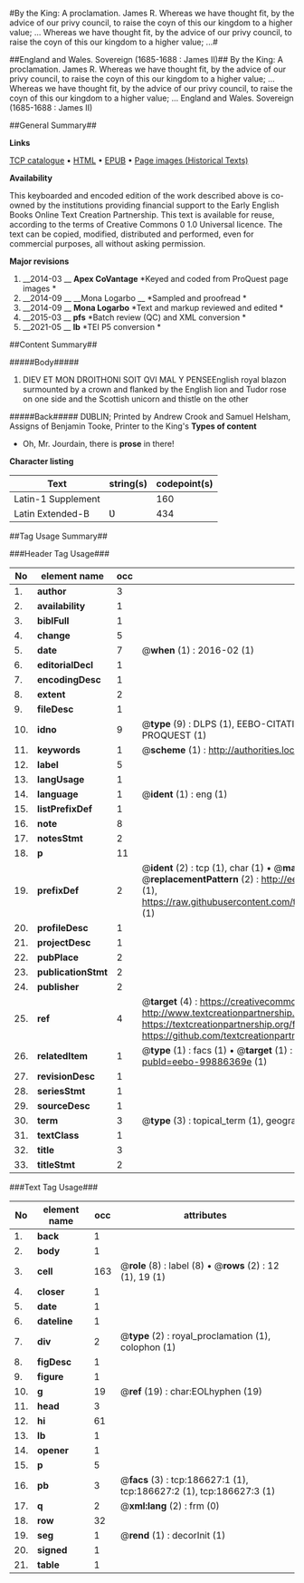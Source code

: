 #By the King: A proclamation. James R. Whereas we have thought fit, by the advice of our privy council, to raise the coyn of this our kingdom to a higher value; ... Whereas we have thought fit, by the advice of our privy council, to raise the coyn of this our kingdom to a higher value; ...#

##England and Wales. Sovereign (1685-1688 : James II)##
By the King: A proclamation. James R. Whereas we have thought fit, by the advice of our privy council, to raise the coyn of this our kingdom to a higher value; ... Whereas we have thought fit, by the advice of our privy council, to raise the coyn of this our kingdom to a higher value; ...
England and Wales. Sovereign (1685-1688 : James II)

##General Summary##

**Links**

[TCP catalogue](http://www.ota.ox.ac.uk/tcp/)  • 
[HTML](http://tei.it.ox.ac.uk/tcp/Texts-HTML/free/B25/B25041.html)  • 
[EPUB](http://tei.it.ox.ac.uk/tcp/Texts-EPUB/free/B25/B25041.epub) • 
[Page images (Historical Texts)](https://historicaltexts.jisc.ac.uk/eebo-99886369e)

**Availability**

This keyboarded and encoded edition of the work described above is co-owned by the
    institutions providing financial support to the Early English Books Online Text Creation
    Partnership. This text is available for reuse, according to the terms of  Creative Commons 0 1.0 Universal
    licence. The text can be copied, modified, distributed and performed, even for commercial
    purposes, all without asking permission.

**Major revisions**

1. __2014-03 __ __Apex CoVantage__ *Keyed and coded from ProQuest page images *
1. __2014-09 __ __Mona Logarbo __ *Sampled and proofread *
1. __2014-09 __ __Mona Logarbo__ *Text and markup reviewed and edited *
1. __2015-03 __ __pfs__ *Batch review (QC) and XML conversion *
1. __2021-05 __ __lb__ *TEI P5 conversion *

##Content Summary##

#####Body#####

1. DIEV ET MON DROITHONI SOIT QVI MAL Y PENSEEnglish royal blazon surmounted by a crown and flanked by the English lion and Tudor rose on one side and the Scottish unicorn and thistle on the other

#####Back#####
DƲBLIN; Printed by Andrew Crook and Samuel Helsham, Assigns of Benjamin Tooke, Printer to the King's
**Types of content**

  * Oh, Mr. Jourdain, there is **prose** in there!

**Character listing**


|Text|string(s)|codepoint(s)|
|---|---|---|
|Latin-1 Supplement| |160|
|Latin Extended-B|Ʋ|434|

##Tag Usage Summary##

###Header Tag Usage###

|No|element name|occ|attributes|
|---|---|---|---|
|1.|__author__|3||
|2.|__availability__|1||
|3.|__biblFull__|1||
|4.|__change__|5||
|5.|__date__|7| @__when__ (1) : 2016-02 (1)|
|6.|__editorialDecl__|1||
|7.|__encodingDesc__|1||
|8.|__extent__|2||
|9.|__fileDesc__|1||
|10.|__idno__|9| @__type__ (9) : DLPS (1), EEBO-CITATION (1), VID (1), EEBO-PROQUEST (1), STC (4), PROQUEST (1)|
|11.|__keywords__|1| @__scheme__ (1) : http://authorities.loc.gov/ (1)|
|12.|__label__|5||
|13.|__langUsage__|1||
|14.|__language__|1| @__ident__ (1) : eng (1)|
|15.|__listPrefixDef__|1||
|16.|__note__|8||
|17.|__notesStmt__|2||
|18.|__p__|11||
|19.|__prefixDef__|2| @__ident__ (2) : tcp (1), char (1)  •  @__matchPattern__ (2) : ([0-9\-]+):([0-9IVX]+) (1), (.+) (1)  •  @__replacementPattern__ (2) : http://eebo.chadwyck.com/downloadtiff?vid=$1&page=$2 (1), https://raw.githubusercontent.com/textcreationpartnership/Texts/master/tcpchars.xml#$1 (1)|
|20.|__profileDesc__|1||
|21.|__projectDesc__|1||
|22.|__pubPlace__|2||
|23.|__publicationStmt__|2||
|24.|__publisher__|2||
|25.|__ref__|4| @__target__ (4) : https://creativecommons.org/publicdomain/zero/1.0/ (1), http://www.textcreationpartnership.org/docs/. (1), https://textcreationpartnership.org/faq/#faq05 (1), https://github.com/textcreationpartnership (1)|
|26.|__relatedItem__|1| @__type__ (1) : facs (1)  •  @__target__ (1) : https://data.historicaltexts.jisc.ac.uk/view?pubId=eebo-99886369e (1)|
|27.|__revisionDesc__|1||
|28.|__seriesStmt__|1||
|29.|__sourceDesc__|1||
|30.|__term__|3| @__type__ (3) : topical_term (1), geographic_name (2)|
|31.|__textClass__|1||
|32.|__title__|3||
|33.|__titleStmt__|2||


###Text Tag Usage###

|No|element name|occ|attributes|
|---|---|---|---|
|1.|__back__|1||
|2.|__body__|1||
|3.|__cell__|163| @__role__ (8) : label (8)  •  @__rows__ (2) : 12 (1), 19 (1)|
|4.|__closer__|1||
|5.|__date__|1||
|6.|__dateline__|1||
|7.|__div__|2| @__type__ (2) : royal_proclamation (1), colophon (1)|
|8.|__figDesc__|1||
|9.|__figure__|1||
|10.|__g__|19| @__ref__ (19) : char:EOLhyphen (19)|
|11.|__head__|3||
|12.|__hi__|61||
|13.|__lb__|1||
|14.|__opener__|1||
|15.|__p__|5||
|16.|__pb__|3| @__facs__ (3) : tcp:186627:1 (1), tcp:186627:2 (1), tcp:186627:3 (1)|
|17.|__q__|2| @__xml:lang__ (2) : frm (0)|
|18.|__row__|32||
|19.|__seg__|1| @__rend__ (1) : decorInit (1)|
|20.|__signed__|1||
|21.|__table__|1||
